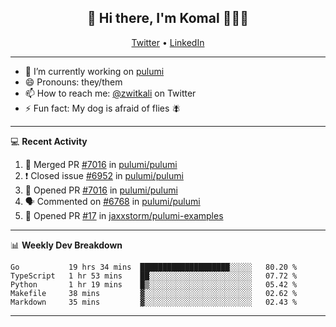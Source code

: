 <h2 align="center"> 👋 Hi there, I'm Komal 🧑🏾‍💻 </h2>
<p align="center">
    <a href="https://twitter.com/zwitkali">Twitter</a> •
    <a href="https://www.linkedin.com/in/komal-ali/">LinkedIn</a>
</p>

--------

- 🔭 I’m currently working on [pulumi](https://github.com/pulumi/pulumi)
- 😄 Pronouns: they/them
- 📫 How to reach me: [@zwitkali](https://twitter.com/zwitkali) on Twitter
- ⚡ Fun fact: My dog is afraid of flies 🪰

--------
💻 **Recent Activity**

<!--START_SECTION:activity-->
1. 🎉 Merged PR [#7016](https://github.com/pulumi/pulumi/pull/7016) in [pulumi/pulumi](https://github.com/pulumi/pulumi)
2. ❗️ Closed issue [#6952](https://github.com/pulumi/pulumi/issues/6952) in [pulumi/pulumi](https://github.com/pulumi/pulumi)
3. 💪 Opened PR [#7016](https://github.com/pulumi/pulumi/pull/7016) in [pulumi/pulumi](https://github.com/pulumi/pulumi)
4. 🗣 Commented on [#6768](https://github.com/pulumi/pulumi/issues/6768) in [pulumi/pulumi](https://github.com/pulumi/pulumi)
5. 💪 Opened PR [#17](https://github.com/jaxxstorm/pulumi-examples/pull/17) in [jaxxstorm/pulumi-examples](https://github.com/jaxxstorm/pulumi-examples)
<!--END_SECTION:activity-->

--------

📊 **Weekly Dev Breakdown**
<!--START_SECTION:waka-->
```text
Go           19 hrs 34 mins  ████████████████████░░░░░   80.20 % 
TypeScript   1 hr 53 mins    ██░░░░░░░░░░░░░░░░░░░░░░░   07.72 % 
Python       1 hr 19 mins    █▒░░░░░░░░░░░░░░░░░░░░░░░   05.42 % 
Makefile     38 mins         ▓░░░░░░░░░░░░░░░░░░░░░░░░   02.62 % 
Markdown     35 mins         ▓░░░░░░░░░░░░░░░░░░░░░░░░   02.43 % 
```
<!--END_SECTION:waka-->

--------